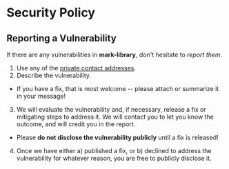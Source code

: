 # Security Policy

## Reporting a Vulnerability

If there are any vulnerabilities in **mark-library**, don't hesitate to _report them_.

1. Use any of the [private contact addresses](https://github.com/n1ckzhao/mark-library#support).
2. Describe the vulnerability.

- If you have a fix, that is most welcome -- please attach or summarize it in your message!

3. We will evaluate the vulnerability and, if necessary, release a fix or mitigating steps to address it. We will contact you to let you know the outcome, and will credit you in the report.

- Please **do not disclose the vulnerability publicly** until a fix is released!

4. Once we have either a) published a fix, or b) declined to address the vulnerability for whatever reason, you are free to publicly disclose it.
